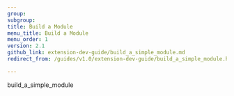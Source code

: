 ```yaml
---
group:
subgroup:
title: Build a Module
menu_title: Build a Module
menu_order: 1
version: 2.1
github_link: extension-dev-guide/build_a_simple_module.md
redirect_from: /guides/v1.0/extension-dev-guide/build_a_simple_module.html

---
```


build_a_simple_module
